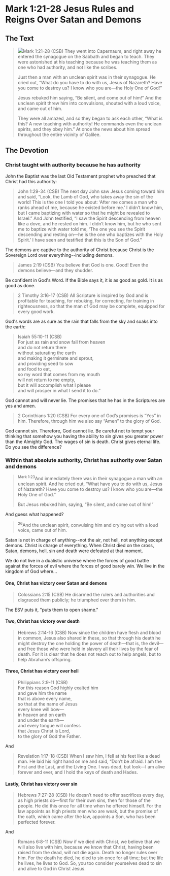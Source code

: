 # Mark 1:21-28 Jesus Rules and Reigns Over Satan and Demons

## The Text

><img class="intro-right" src="/images/art-mark.jpg">Mark 1:21-28 (CSB) They went into Capernaum, and right away he entered the synagogue on the Sabbath and began to teach. They were astonished at his teaching because he was teaching them as one who had authority, and not like the scribes.
>
>Just then a man with an unclean spirit was in their synagogue. He cried out, “What do you have to do with us, Jesus of Nazareth? Have you come to destroy us? I know who you are—the Holy One of God!”
>
>Jesus rebuked him saying, “Be silent, and come out of him!” And the unclean spirit threw him into convulsions, shouted with a loud voice, and came out of him.
>
>They were all amazed, and so they began to ask each other, “What is this? A new teaching with authority! He commands even the unclean spirits, and they obey him.” At once the news about him spread throughout the entire vicinity of Galilee.

## The Devotion

### Christ taught with authority because he has authority

John the Baptist was the last Old Testament prophet who preached that Christ had this authority:

>John 1:29-34 (CSB) The next day John saw Jesus coming toward him and said, “Look, the Lamb of God, who takes away the sin of the world! This is the one I told you about: ‘After me comes a man who ranks ahead of me, because he existed before me.’ I didn’t know him, but I came baptizing with water so that he might be revealed to Israel.” And John testified, “I saw the Spirit descending from heaven like a dove, and he rested on him. I didn’t know him, but he who sent me to baptize with water told me, ‘The one you see the Spirit descending and resting on—he is the one who baptizes with the Holy Spirit.’ I have seen and testified that this is the Son of God.”

The demons are captive to the authority of Christ because Christ is the Sovereign Lord over everything--including demons.

>James 2:19 (CSB) You believe that God is one. Good! Even the demons believe—and they shudder.

Be confident in God's Word. If the Bible says it, it is as good as gold. It is as good as done.

>2 Timothy 3:16-17 (CSB) All Scripture is inspired by God and is profitable for teaching, for rebuking, for correcting, for training in righteousness, so that the man of God may be complete, equipped for every good work.

God's words are as sure as the rain that falls from the sky and soaks into the earth:

>Isaiah 55:10-11 (CSB)  
>For just as rain and snow fall from heaven  
>and do not return there  
>without saturating the earth  
>and making it germinate and sprout,  
>and providing seed to sow  
>and food to eat,  
>so my word that comes from my mouth  
>will not return to me empty,  
>but it will accomplish what I please  
>and will prosper in what I send it to do.”

God cannot and will never lie. The promises that he has in the Scriptures are yes and amen.

>2 Corinthians 1:20 (CSB) For every one of God’s promises is “Yes” in him. Therefore, through him we also say “Amen” to the glory of God.

God cannot sin. Therefore, God cannot lie. Be careful not to tempt your thinking that somehow you having the ability to sin gives you greater power than the Almighty God. The wages of sin is death. Christ gives eternal life. Do you see the difference?

### Within that absolute authority, Christ has authority over Satan and demons

><sup>Mark 1:23</sup>And immediately there was in their synagogue a man with an unclean spirit. And he cried out, “What have you to do with us, Jesus of Nazareth? Have you come to destroy us? I know who you are—the Holy One of God.”
>
>But Jesus rebuked him, saying, “Be silent, and come out of him!”

And guess what happened?

><sup>26</sup>And the unclean spirit, convulsing him and crying out with a loud voice, came out of him.

Satan is not in charge of anything--not the air, not hell, not anything except demons. Christ is charge of everything. When Christ died on the cross, Satan, demons, hell, sin and death were defeated at that moment.

We do not live in a dualistic universe where the forces of good battle against the forces of evil where the forces of good barely win. We live in the kingdom of God where...

#### One, Christ has victory over Satan and demons

>Colossians 2:15 (CSB) He disarmed the rulers and authorities and disgraced them publicly; he triumphed over them in him.

The ESV puts it, "puts them to open shame."

#### Two, Christ has victory over death

>Hebrews 2:14-16 (CSB) Now since the children have flesh and blood in common, Jesus also shared in these, so that through his death he might destroy the one holding the power of death—that is, the devil— and free those who were held in slavery all their lives by the fear of death. For it is clear that he does not reach out to help angels, but to help Abraham’s offspring.

#### Three, Christ has victory over hell

>Philippians 2:9-11 (CSB)  
>For this reason God highly exalted him  
>and gave him the name  
>that is above every name,  
>so that at the name of Jesus  
>every knee will bow—  
>in heaven and on earth  
>and under the earth—  
>and every tongue will confess  
>that Jesus Christ is Lord,  
>to the glory of God the Father.

And

>Revelation 1:17-18 (CSB) When I saw him, I fell at his feet like a dead man. He laid his right hand on me and said, “Don’t be afraid. I am the First and the Last, and the Living One. I was dead, but look—I am alive forever and ever, and I hold the keys of death and Hades.

#### Lastly, Christ has victory over sin

>Hebrews 7:27-28 (CSB) He doesn’t need to offer sacrifices every day, as high priests do—first for their own sins, then for those of the people. He did this once for all time when he offered himself. For the law appoints as high priests men who are weak, but the promise of the oath, which came after the law, appoints a Son, who has been perfected forever.

And

>Romans 6:8-11 (CSB) Now if we died with Christ, we believe that we will also live with him, because we know that Christ, having been raised from the dead, will not die again. Death no longer rules over him. For the death he died, he died to sin once for all time; but the life he lives, he lives to God. So, you too consider yourselves dead to sin and alive to God in Christ Jesus.
